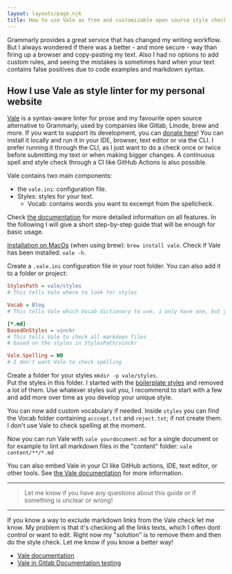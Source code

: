 ```yaml
---
layout: layouts/page.njk
title: How to use Vale as free and customizable open source style checker
---
```


Grammarly provides a great service that has changed my writing workflow. But I always wondered if there was a better - and more secure - way than firing up a browser and copy-pasting my text. Also I had no options to add custom rules, and seeing the mistakes is sometimes hard when your text contains false positives due to code examples and markdown syntax.

## How I use Vale as style linter for my personal website

[Vale](https://github.com/errata-ai/vale) is a syntax-aware linter for prose and my favourite open source alternative to Grammarly, used by companies like Gitlab, Linode, brew and more. If you want to support its development, you can [donate here](https://opencollective.com/vale)! You can install it locally and run it in your IDE, browser, text editor or via the CLI. I prefer running it through the CLI, as I just want to do a check once or twice before submitting my text or when making bigger changes. A continuous spell and style check through a CI like GitHub Actions is also possible.

Vale contains two main components:

- the `vale.ini`: configuration file.
- Styles: styles for your text.
  - Vocab: contains words you want to excempt from the spellcheck.

Check [the documentation](https://vale.sh/docs/) for more detailed information on all features. In the following I will give a short step-by-step guide that will be enough for basic usage.

[Installation on MacOs](https://vale.sh/docs/) (when using brew): `brew install vale`. Check if Vale has been installed: `vale -h`.

Create a `.vale.ini` configuration file in your root folder. You can also add it to a folder or project:

```ini
StylesPath = vale/styles
# This tells Vale where to look for styles

Vocab = Blog
# This tells Vale which Vocab dictionary to use, i only have one, but you can have multiple

[*.md]
BasedOnStyles = vinckr
# This tells Vale to check all markdown files
# based on the styles in StylesPath/vinckr

Vale.Spelling = NO
# I don't want Vale to check spelling
```

Create a folder for your styles `mkdir -p vale/styles`.  
Put the styles in this folder. I started with the [boilerplate styles](https://github.com/errata-ai/vale-boilerplate/tree/master/styles) and removed a lot of them. Use whatever styles suit you, I recommend to start with a few and add more over time as you develop your unique style.

You can now add custom vocabulary if needed. Inside `styles` you can find the Vocab folder containing `acccept.txt` and `reject.txt`; if not create them. I don't use Vale to check spelling at the moment.

Now you can run Vale with `vale yourdocument.md` for a single document or for example to lint all markdown files in the "content" folder: `vale content/**/*.md`

You can also embed Vale in your CI like GitHub actions, IDE, text editor, or other tools. See [the Vale documentation](https://vale.sh/docs/) for more information.

---

> Let me know if you have any questions about this guide or if something is unclear or wrong!

---

If you know a way to exclude markdown links from the Vale check let me know. My problem is that it's checking all the links texts, which I often dont control or want to edit. Right now my "solution" is to remove them and then do the style check. Let me know if you know a better way!

- [Vale documentation](https://vale.sh/docs/)
- [Vale in Gitlab Documentation testing](https://docs.gitlab.com/ee/development/documentation/testing.html#vale)
